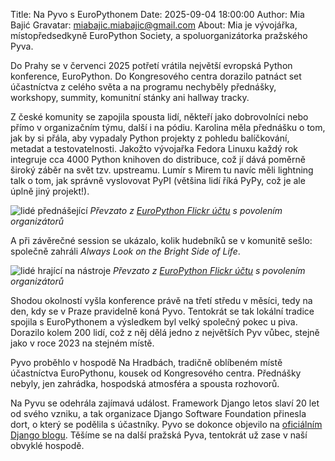 Title: Na Pyvo s EuroPythonem
Date: 2025-09-04 18:00:00
Author: Mia Bajić
Gravatar: miabajic.miabajic@gmail.com
About: Mia je vývojářka, místopředsedkyně EuroPython Society, a spoluorganizátorka pražského Pyva. 

Do Prahy se v červenci 2025 potřetí vrátila největší evropská Python konference, EuroPython. Do Kongresového centra dorazilo patnáct set účastníctva z celého světa a na programu nechyběly přednášky, workshopy, summity, komunitní stánky ani hallway tracky.

Z české komunity se zapojila spousta lidí, někteří jako dobrovolníci nebo přímo v organizačním týmu, další i na pódiu. Karolina měla přednášku o tom, jak by si přála, aby vypadaly Python projekty z pohledu balíčkování, metadat a testovatelnosti. Jakožto vývojařka Fedora Linuxu každý rok integruje cca 4000 Python knihoven do distribuce, což jí dává poměrně široký záběr na svět tzv. upstreamu. Lumír s Mirem tu navíc měli lightning talk o tom, jak správně vyslovovat PyPI (většina lidí říká PyPy, což je ale úplně jiný projekt!).

![lidé přednášející]({static}/images/ep2025.png)
*Převzato z [EuroPython Flickr účtu](https://www.flickr.com/photos/europython/albums) s povolením organizátorů*

A při závěrečné session se ukázalo, kolik hudebníků se v komunitě sešlo: společně zahráli *Always Look on the Bright Side of Life*.

![lidé hrající na nástroje]({static}/images/ep20251.png)
*Převzato z [EuroPython Flickr účtu](https://www.flickr.com/photos/europython/albums) s povolením organizátorů*

Shodou okolností vyšla konference právě na třetí středu v měsíci, tedy na den, kdy se v Praze pravidelně koná Pyvo. Tentokrát se tak lokální tradice spojila s EuroPythonem a výsledkem byl velký společný pokec u piva. Dorazilo kolem 200 lidí, což z něj dělá jedno z největších Pyv vůbec, stejně jako v roce 2023 na stejném místě. 

Pyvo proběhlo v hospodě Na Hradbách, tradičně oblíbeném místě účastníctva EuroPythonu, kousek od Kongresového centra. Přednášky nebyly, jen zahrádka, hospodská atmosféra a spousta rozhovorů.

Na Pyvu se odehrála zajímavá událost. Framework Django letos slaví 20 let od svého vzniku, a tak organizace Django Software Foundation přinesla dort, o který se podělila s účastníky. Pyvo se dokonce objevilo na [oficiálním Django blogu](https://www.djangoproject.com/weblog/2025/sep/05/dsf-at-europython-2025-celebrating-20-years/).
Těšíme se na další pražská Pyva, tentokrát už zase v naší obvyklé hospodě.